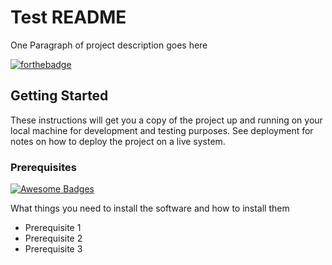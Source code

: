 # Test README

One Paragraph of project description goes here

[![forthebadge](https://forthebadge.com/images/badges/built-by-neckbeards.svg)](https://forthebadge.com)

## Getting Started

These instructions will get you a copy of the project up and running on your local machine for development and testing purposes. See deployment for notes on how to deploy the project on a live system.

### Prerequisites
[![Awesome Badges](https://img.shields.io/badge/badges-awesome-green.svg)](https://github.com/Naereen/badges)

What things you need to install the software and how to install them

 - Prerequisite 1
 - Prerequisite 2
 - Prerequisite 3
